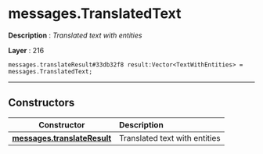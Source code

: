 # messages.TranslatedText

**Description** : *Translated text with entities*

**Layer** : 216

```tl
messages.translateResult#33db32f8 result:Vector<TextWithEntities> = messages.TranslatedText;
```

---

## Constructors

| Constructor | Description |
| :---: | :--- |
| [**messages.translateResult**](constructor/messages.translateResult) | Translated text with entities |